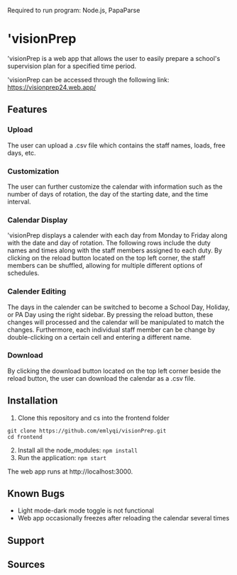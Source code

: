 Required to run program: Node.js, PapaParse
# 'visionPrep
'visionPrep is a web app that allows the user to easily prepare a school's supervision plan for a specified time period.

'visionPrep can be accessed through the following link: https://visionprep24.web.app/
## Features
### Upload
The user can upload a .csv file which contains the staff names, loads, free days, etc.
### Customization
The user can further customize the calendar with information such as the number of days of rotation, the day of the starting date, and the time interval.
### Calendar Display
'visionPrep displays a calender with each day from Monday to Friday along with the date and day of rotation. The following rows include the duty names and times along with the staff members assigned to each duty. By clicking on the reload button located on the top left corner, the staff members can be shuffled, allowing for multiple different options of schedules.
### Calender Editing
The days in the calender can be switched to become a School Day, Holiday, or PA Day using the right sidebar. By pressing the reload button, these changes will processed and the calendar will be manipulated to match the changes. Furthermore, each individual staff member can be change by double-clicking on a certain cell and entering a different name.
### Download
By clicking the download button located on the top left corner beside the reload button, the user can download the calendar as a .csv file.
## Installation
1. Clone this repository and cs into the frontend folder
```
git clone https://github.com/emlyqi/visionPrep.git
cd frontend
```
2. Install all the node_modules: ```npm install```
3. Run the application: ```npm start```

The web app runs at http://localhost:3000.
## Known Bugs
- Light mode-dark mode toggle is not functional
- Web app occasionally freezes after reloading the calendar several times
## Support
## Sources